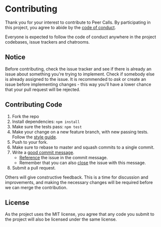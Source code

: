 # Contributing

Thank you for your interest to contribute to Peer Calls. By participating in
this project, you agree to abide by the [code of conduct].

  [code of conduct]: CODE_OF_CONDUCT.md

Everyone is expected to follow the code of conduct anywhere in the project
codebases, issue trackers and chatrooms.

## Notice

Before contributing, check the issue tracker and see if there is already an
issue about something you're trying to implement. Check if somebody else is
already assigned to the issue. It is recommended to *ask* or create an issue
before implementing changes - this way you'll have a lower chance that your
pull request will be rejected.

## Contributing Code

1. Fork the repo
2. Install dependencies: `npm install`
3. Make sure the tests pass: `npm test`
4. Make your change on a new feature branch, with new passing tests. Follow
   the [style guide][style].
5. Push to your fork.
6. Make sure to rebase to master and squash commits to a single commit.
7. Write a [good commit message][commit].
   - [Reference][reference] the issue in the commit message.
   - Remember that you can also [close][close] the issue with this message.
8. Submit a pull request.

  [style]: STYLE.md
  [commit]: http://tbaggery.com/2008/04/19/a-note-about-git-commit-messages.html
  [reference]: https://help.github.com/articles/autolinked-references-and-urls/#issues-and-pull-requests
  [close]: https://help.github.com/articles/closing-issues-via-commit-messages/

Others will give constructive feedback.  This is a time for discussion and
improvements, and making the necessary changes will be required before we can
merge the contribution.

## License

As the project uses the MIT license, you agree that any code you submit to the
project will also be licensed under the same license.

